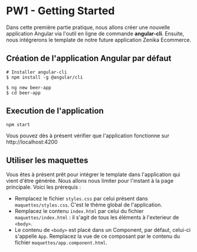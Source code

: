 # PW1 - Getting Started

Dans cette première partie pratique, nous allons créer une nouvelle application Angular via l'outil en ligne de commande **angular-cli**. Ensuite, nous intégrerons le template de notre future application Zenika Ecommerce.

## Création de l'application Angular par défaut

```shell
# Installer angular-cli
$ npm install -g @angular/cli

$ ng new beer-app
$ cd beer-app
```

## Execution de l'application

```shell
npm start
```

Vous pouvez dès à présent vérifier que l'application fonctionne sur http://localhost:4200

## Utiliser les maquettes

Vous êtes à présent prêt pour intégrer le template dans l'application qui vient d'être générée. Nous allons nous limiter pour l'instant à la page principale. Voici les prérequis :

* Remplacez le fichier `styles.css` par celui présent dans `maquettes/styles.css`. C'est le thème global de l'application.
* Remplacez le contenu `index.html` par celui du fichier `maquettes/index.html` : il s'agit de tous les éléments à l'exterieur de `<body>`.
* Le contenu de `<body>` est placé dans un Component, par défaut, celui-ci s'appelle `App`. Remplacez la vue de ce composant par le contenu du fichier `maquettes/app.component.html`.
